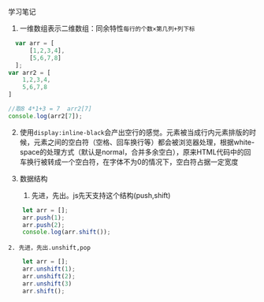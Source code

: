 学习笔记
1. 一维数组表示二维数组：同余特性`每行的个数×第几列+列下标`
```js
  var arr = [
      [1,2,3,4],
      [5,6,7,8]
  ];
var arr2 = [
    1,2,3,4,
    5,6,7,8
]

//取8 4*1+3 = 7  arr2[7]
console.log(arr2[7]);
```
2. 使用`display:inline-black`会产出空行的感觉。元素被当成行内元素排版的时候，元素之间的空白符（空格、回车换行等）都会被浏览器处理，根据white-space的处理方式（默认是normal，合并多余空白），原来HTML代码中的回车换行被转成一个空白符，在字体不为0的情况下，空白符占据一定宽度

3. 数据结构
   1. 先进，先出。js先天支持这个结构(push,shift)
```js
    let arr = [];
    arr.push(1);
    arr.push(2);
    console.log(arr.shift());
```
    2. 先进，先出.unshift,pop
```js
    let arr = [];
    arr.unshift(1);
    arr.unshift(2);
    arr.unshift(3)
    arr.shift();
```

    

